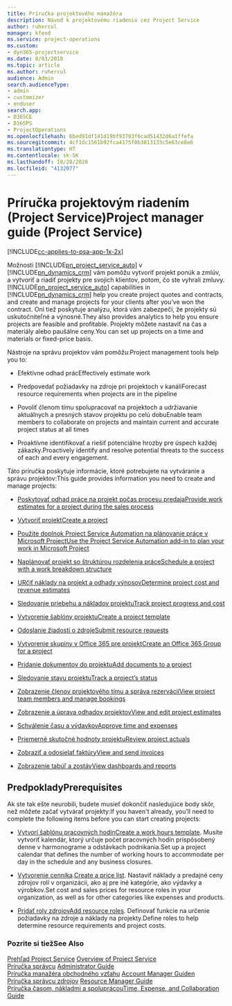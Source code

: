 ```yaml
---
title: Príručka projektového manažéra
description: Návod k projektovému riadeniu cez Project Service
author: ruhercul
manager: kfend
ms.service: project-operations
ms.custom:
- dyn365-projectservice
ms.date: 8/03/2018
ms.topic: article
ms.author: ruhercul
audience: Admin
search.audienceType:
- admin
- customizer
- enduser
search.app:
- D365CE
- D365PS
- ProjectOperations
ms.openlocfilehash: 6bed91df141d19bf93703f6cad51432d6a1ffefa
ms.sourcegitcommit: 4cf1dc1561b92fca4175f0b3813133c5e63ce8e6
ms.translationtype: HT
ms.contentlocale: sk-SK
ms.lasthandoff: 10/28/2020
ms.locfileid: "4132077"
---
```

# <a name="project-manager-guide-project-service"></a><span data-ttu-id="60639-103">Príručka projektovým riadením (Project Service)</span><span class="sxs-lookup"><span data-stu-id="60639-103">Project manager guide (Project Service)</span></span>

[!INCLUDE[cc-applies-to-psa-app-1x-2x](../includes/cc-applies-to-psa-app-1x-2x.md)]

<span data-ttu-id="60639-104">Možnosti [!INCLUDE[pn_project_service_auto](../includes/pn-project-service-auto.md)] v [!INCLUDE[pn_dynamics_crm](../includes/pn-dynamics-crm.md)] vám pomôžu vytvoriť projekt ponúk a zmlúv, a vytvoriť a riadiť projekty pre svojich klientov, potom, čo ste vyhrali zmluvy.</span><span class="sxs-lookup"><span data-stu-id="60639-104">[!INCLUDE[pn_project_service_auto](../includes/pn-project-service-auto.md)] capabilities in [!INCLUDE[pn_dynamics_crm](../includes/pn-dynamics-crm.md)] help you create project quotes and contracts, and create and manage projects for your clients after you’ve won the contract.</span></span> <span data-ttu-id="60639-105">Oni tiež poskytuje analýzu, ktorá vám zabezpečí, že projekty sú uskutočniteľné a výnosné.</span><span class="sxs-lookup"><span data-stu-id="60639-105">They also provides analytics to help you ensure projects are feasible and profitable.</span></span> <span data-ttu-id="60639-106">Projekty môžete nastaviť na čas a materiály alebo paušálne ceny.</span><span class="sxs-lookup"><span data-stu-id="60639-106">You can set up projects on a time and materials or fixed-price basis.</span></span>  
  
 <span data-ttu-id="60639-107">Nástroje na správu projektov vám pomôžu:</span><span class="sxs-lookup"><span data-stu-id="60639-107">Project management tools help you to:</span></span>  
  
-   <span data-ttu-id="60639-108">Efektívne odhad prác</span><span class="sxs-lookup"><span data-stu-id="60639-108">Effectively estimate work</span></span>  
  
-   <span data-ttu-id="60639-109">Predpovedať požiadavky na zdroje pri projektoch v kanáli</span><span class="sxs-lookup"><span data-stu-id="60639-109">Forecast resource requirements when projects are in the pipeline</span></span>  
  
-   <span data-ttu-id="60639-110">Povoliť členom tímu spolupracovať na projektoch a udržiavanie aktuálnych a presných stavov projektu po celú dobu</span><span class="sxs-lookup"><span data-stu-id="60639-110">Enable team members to collaborate on projects and maintain current and accurate project status at all times</span></span>  
  
-   <span data-ttu-id="60639-111">Proaktívne identifikovať a riešiť potenciálne hrozby pre úspech každej zákazky.</span><span class="sxs-lookup"><span data-stu-id="60639-111">Proactively identify and resolve potential threats to the success of each and every engagement.</span></span>  
  
<span data-ttu-id="60639-112">Táto príručka poskytuje informácie, ktoré potrebujete na vytváranie a správu projektov:</span><span class="sxs-lookup"><span data-stu-id="60639-112">This guide provides information you need to create and manage projects:</span></span>  
  
-   [<span data-ttu-id="60639-113">Poskytovať odhad práce na projekt počas procesu predaja</span><span class="sxs-lookup"><span data-stu-id="60639-113">Provide work estimates for a project during the sales process</span></span>](../psa/provide-estimates-project-during-sales-process.md)  
  
-   [<span data-ttu-id="60639-114">Vytvoriť projekt</span><span class="sxs-lookup"><span data-stu-id="60639-114">Create a project</span></span>](../psa/create-project.md)  
  
-   [<span data-ttu-id="60639-115">Použite doplnok Project Service Automation na plánovanie práce v Microsoft Project</span><span class="sxs-lookup"><span data-stu-id="60639-115">Use the Project Service Automation add-in to plan your work in Microsoft Project</span></span>](../psa/add-plan-work-microsoft-project.md)  
  
-   [<span data-ttu-id="60639-116">Naplánovať projekt so štruktúrou rozdelenia práce</span><span class="sxs-lookup"><span data-stu-id="60639-116">Schedule a project with a work breakdown structure</span></span>](../psa/schedule-project-work-breakdown-structure.md)  
  
-   [<span data-ttu-id="60639-117">URčiť náklady na projekt a odhady výnosov</span><span class="sxs-lookup"><span data-stu-id="60639-117">Determine project cost and revenue estimates</span></span>](../psa/determine-project-cost-revenue-estimates.md)  
  
-   [<span data-ttu-id="60639-118">Sledovanie priebehu a nákladov projektu</span><span class="sxs-lookup"><span data-stu-id="60639-118">Track project progress and cost</span></span>](../psa/track-project-progress-cost.md)  
  
-   [<span data-ttu-id="60639-119">Vytvorenie šablóny projektu</span><span class="sxs-lookup"><span data-stu-id="60639-119">Create a project template</span></span>](../psa/create-project-template.md)  
  
-   [<span data-ttu-id="60639-120">Odoslanie žiadostí o zdroje</span><span class="sxs-lookup"><span data-stu-id="60639-120">Submit resource requests</span></span>](../psa/submit-resource-requests.md)  
  
-   [<span data-ttu-id="60639-121">Vytvorenie skupiny v Office 365 pre projekt</span><span class="sxs-lookup"><span data-stu-id="60639-121">Create an Office 365 Group for a project</span></span>](../psa/create-office-365-group-project.md)  
  
-   [<span data-ttu-id="60639-122">Pridanie dokumentov do projektu</span><span class="sxs-lookup"><span data-stu-id="60639-122">Add documents to a project</span></span>](../psa/add-documents-project.md)  
  
-   [<span data-ttu-id="60639-123">Sledovanie stavu projektu</span><span class="sxs-lookup"><span data-stu-id="60639-123">Track a project’s status</span></span>](../psa/track-project-status.md)  
  
-   [<span data-ttu-id="60639-124">Zobrazenie členov projektového tímu a správa rezervácií</span><span class="sxs-lookup"><span data-stu-id="60639-124">View project team members and manage bookings</span></span>](../psa/view-project-team-members-manage-bookings.md)  
  
-   [<span data-ttu-id="60639-125">Zobrazenie a úprava odhadov projektov</span><span class="sxs-lookup"><span data-stu-id="60639-125">View and edit project estimates</span></span>](../psa/view-edit-project-estimates.md)  
  
-   [<span data-ttu-id="60639-126">Schválenie času a výdavkov</span><span class="sxs-lookup"><span data-stu-id="60639-126">Approve time and expenses</span></span>](../psa/approve-time-expenses.md)  
  
-   [<span data-ttu-id="60639-127">Priemerné skutočné hodnoty projektu</span><span class="sxs-lookup"><span data-stu-id="60639-127">Review project actuals</span></span>](../psa/review-project-actuals.md)  
  
-   [<span data-ttu-id="60639-128">Zobraziť a odosielať faktúry</span><span class="sxs-lookup"><span data-stu-id="60639-128">View and send invoices</span></span>](../psa/view-send-invoices.md)  
  
-   [<span data-ttu-id="60639-129">Zobrazenie tabúľ a zostáv</span><span class="sxs-lookup"><span data-stu-id="60639-129">View dashboards and reports</span></span>](../psa/view-dashboards-reports.md)  
  
## <a name="prerequisites"></a><span data-ttu-id="60639-130">Predpoklady</span><span class="sxs-lookup"><span data-stu-id="60639-130">Prerequisites</span></span>  
 <span data-ttu-id="60639-131">Ak ste tak ešte neurobili, budete musieť dokončiť nasledujúce body skôr, než môžete začať vytvárať projekty:</span><span class="sxs-lookup"><span data-stu-id="60639-131">If you haven't already, you’ll need to complete the following items before you can start creating projects:</span></span>  
  
-   <span data-ttu-id="60639-132">[Vytvorí šablónu pracovných hodín](../psa/create-work-hours-template.md)</span><span class="sxs-lookup"><span data-stu-id="60639-132">[Create a work hours template](../psa/create-work-hours-template.md).</span></span> <span data-ttu-id="60639-133">Musíte vytvoriť kalendár, ktorý určuje počet pracovných hodín prispôsobený denne v harmonograme a odstávkach podnikania.</span><span class="sxs-lookup"><span data-stu-id="60639-133">Set up a project calendar that defines the number of working hours to accommodate per day in the schedule and any business closures.</span></span>  
  
-   <span data-ttu-id="60639-134">[Vytvorenie cenníka](../psa/create-price-list.md).</span><span class="sxs-lookup"><span data-stu-id="60639-134">[Create a price list](../psa/create-price-list.md).</span></span> <span data-ttu-id="60639-135">Nastaviť náklady a predajné ceny zdrojov rolí v organizácii, ako aj pre iné kategórie, ako výdavky a výrobkov.</span><span class="sxs-lookup"><span data-stu-id="60639-135">Set cost and sales prices for resource roles in your organization, as well as for other categories like expenses and products.</span></span>  
  
-   <span data-ttu-id="60639-136">[Pridať roly zdrojov](../psa/add-resource-roles.md)</span><span class="sxs-lookup"><span data-stu-id="60639-136">[Add resource roles](../psa/add-resource-roles.md).</span></span> <span data-ttu-id="60639-137">Definovať funkcie na určenie požiadavky na zdroje a náklady na projekty.</span><span class="sxs-lookup"><span data-stu-id="60639-137">Define roles to help determine resource requirements and project costs.</span></span>  
  
### <a name="see-also"></a><span data-ttu-id="60639-138">Pozrite si tiež</span><span class="sxs-lookup"><span data-stu-id="60639-138">See Also</span></span>  
 <span data-ttu-id="60639-139">[Prehľad Project Service](../psa/overview.md) </span><span class="sxs-lookup"><span data-stu-id="60639-139">[Overview of Project Service](../psa/overview.md) </span></span>  
 <span data-ttu-id="60639-140">[Príručka správcu](../psa/admin-guide.md) </span><span class="sxs-lookup"><span data-stu-id="60639-140">[Administrator Guide](../psa/admin-guide.md) </span></span>  
 <span data-ttu-id="60639-141">[Príručka manažéra obchodného vzťahu](../psa/account-manager-guide.md) </span><span class="sxs-lookup"><span data-stu-id="60639-141">[Account Manager Guiden](../psa/account-manager-guide.md) </span></span>  
 <span data-ttu-id="60639-142">[Príručka správcu zdrojov](../psa/resource-manager-guide.md) </span><span class="sxs-lookup"><span data-stu-id="60639-142">[Resource Manager Guide](../psa/resource-manager-guide.md) </span></span>  
 [<span data-ttu-id="60639-143">Príručka časom, nákladmi a spoluprácou</span><span class="sxs-lookup"><span data-stu-id="60639-143">Time, Expense, and Collaboration Guide</span></span>](../psa/time-expense-collaboration-guide.md)

